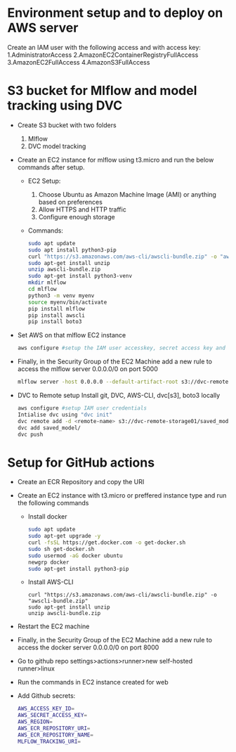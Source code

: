 # Environment setup and to deploy on AWS server

Create an IAM user with the following access and with access key:
1.AdministratorAccess
2.AmazonEC2ContainerRegistryFullAccess
3.AmazonEC2FullAccess
4.AmazonS3FullAccess


# S3 bucket for Mlflow and model tracking using DVC

* Create S3 bucket with two folders
    1. Mlflow
    2. DVC model tracking

* Create an EC2 instance for mlflow using t3.micro and run the below commands after setup.

    * EC2 Setup:
        1. Choose Ubuntu as Amazon Machine Image (AMI) or anything based on preferences
        2. Allow HTTPS and HTTP traffic 
        3. Configure enough storage 

    * Commands:

        ```bash
        sudo apt update
        sudo apt install python3-pip
        curl "https://s3.amazonaws.com/aws-cli/awscli-bundle.zip" -o "awscli-bundle.zip"
        sudo apt-get install unzip
        unzip awscli-bundle.zip
        sudo apt-get install python3-venv
        mkdir mlflow
        cd mlflow
        python3 -m venv myenv
        source myenv/bin/activate
        pip install mlflow
        pip install awscli
        pip install boto3
        ```

* Set AWS on that mlflow EC2 instance
    ```bash
    aws configure #setup the IAM user accesskey, secret access key and region
    ```
* Finally, in the Security Group of the EC2 Machine add a new rule to access the mlflow server 0.0.0.0/0 on port 5000

    ```bash 
    mlflow server -host 0.0.0.0 --default-artifact-root s3://dvc-remote-storage01/mlflow --allowed-hosts '*'
    ```
* DVC to Remote setup
    Install git, DVC, AWS-CLI, dvc[s3], boto3 locally
    ```bash
    aws configure #setup IAM user credentials
    Intialise dvc using "dvc init"
    dvc remote add -d <remote-name> s3://dvc-remote-storage01/saved_model
    dvc add saved_model/
    dvc push

# Setup for GitHub actions

* Create an ECR Repository and copy the URI
* Create an EC2 instance with t3.micro or preffered instance type and run the following commands
    * Install docker
        ```bash
        sudo apt update
        sudo apt-get upgrade -y
        curl -fsSL https://get.docker.com -o get-docker.sh
        sudo sh get-docker.sh
        sudo usermod -aG docker ubuntu
        newgrp docker
        sudo apt-get install python3-pip
        ```

    * Install AWS-CLI
        ```
        curl "https://s3.amazonaws.com/aws-cli/awscli-bundle.zip" -o "awscli-bundle.zip"
        sudo apt-get install unzip
        unzip awscli-bundle.zip
        ```
        
* Restart the EC2 machine
* Finally, in the Security Group of the EC2 Machine add a new rule to access the docker server 0.0.0.0/0 on port 8000

* Go to github repo settings>actions>runner>new self-hosted runner>linux
* Run the commands in EC2 instance created for web

* Add Github secrets:
    ```bash
	AWS_ACCESS_KEY_ID=
	AWS_SECRET_ACCESS_KEY=
	AWS_REGION= 
	AWS_ECR_REPOSITORY_URI= 
	AWS_ECR_REPOSITORY_NAME= 
	MLFLOW_TRACKING_URI=
	```

